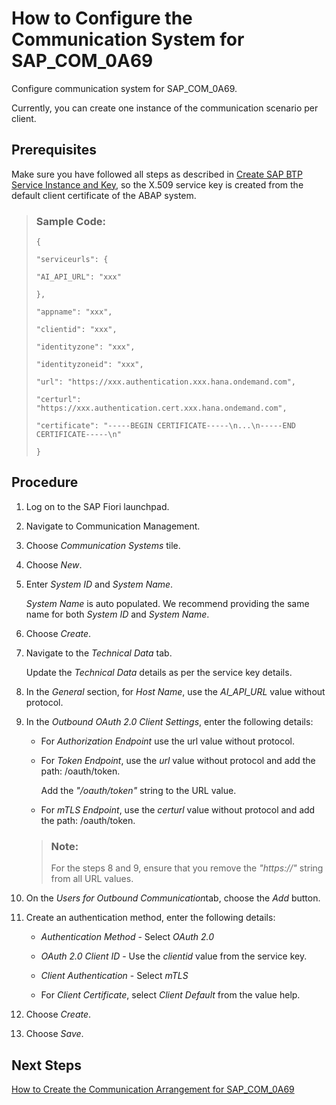<!-- loio7d691a07627442a3b1d07000417c8056 -->

# How to Configure the Communication System for SAP\_COM\_0A69

Configure communication system for SAP\_COM\_0A69.

Currently, you can create one instance of the communication scenario per client.



<a name="loio7d691a07627442a3b1d07000417c8056__section_mlw_cqq_hdc"/>

## Prerequisites

Make sure you have followed all steps as described in [Create SAP BTP Service Instance and Key](create-sap-btp-service-instance-and-key-5b35ee9.md), so the X.509 service key is created from the default client certificate of the ABAP system.

> ### Sample Code:  
> ```
> {
> 
> "serviceurls": {
> 
> "AI_API_URL": "xxx"
> 
> },
> 
> "appname": "xxx",
> 
> "clientid": "xxx",
> 
> "identityzone": "xxx",
> 
> "identityzoneid": "xxx",
> 
> "url": "https://xxx.authentication.xxx.hana.ondemand.com",
> 
> "certurl": "https://xxx.authentication.cert.xxx.hana.ondemand.com",
> 
> "certificate": "-----BEGIN CERTIFICATE-----\n...\n-----END CERTIFICATE-----\n"
> 
> }
> ```



<a name="loio7d691a07627442a3b1d07000417c8056__section_arh_hqq_hdc"/>

## Procedure

1.  Log on to the SAP Fiori launchpad.

2.  Navigate to Communication Management.

3.  Choose *Communication Systems* tile.

4.  Choose *New*.

5.  Enter *System ID* and *System Name*.

    *System Name* is auto populated. We recommend providing the same name for both *System ID* and *System Name*.

6.  Choose *Create*.

7.  Navigate to the *Technical Data* tab.

    Update the *Technical Data* details as per the service key details.

8.  In the *General* section, for *Host Name*, use the *AI\_API\_URL* value without protocol.

9.  In the *Outbound OAuth 2.0 Client Settings*, enter the following details:

    -   For *Authorization Endpoint* use the url value without protocol.

    -   For *Token Endpoint*, use the *url* value without protocol and add the path: /oauth/token.

        Add the *"/oauth/token"* string to the URL value.

    -   For *mTLS Endpoint*, use the *certurl* value without protocol and add the path: /oauth/token.


    > ### Note:  
    > For the steps 8 and 9, ensure that you remove the *"https://"* string from all URL values.

10. On the *Users for Outbound Communication*tab, choose the *Add* button.

11. Create an authentication method, enter the following details:

    -   *Authentication Method* - Select *OAuth 2.0* 

    -   *OAuth 2.0 Client ID* - Use the *clientid* value from the service key.

    -   *Client Authentication* - Select *mTLS*

    -   For *Client Certificate*, select *Client Default* from the value help.


12. Choose *Create*.

13. Choose *Save*.




<a name="loio7d691a07627442a3b1d07000417c8056__section_izk_s2b_f2c"/>

## Next Steps

[How to Create the Communication Arrangement for SAP\_COM\_0A69](how-to-create-the-communication-arrangement-for-sap-com-0a69-20014a0.md)

